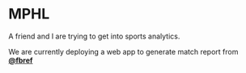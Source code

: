 # MPHL
A friend and I are trying to get into sports analytics.

We are currently deploying a web app to generate match report from **[@fbref](https://fbref.com)**
